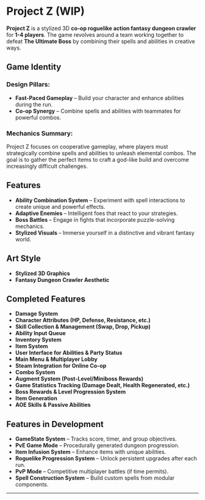 # Project Z (WIP)

**Project Z** is a stylized 3D **co-op roguelike action fantasy dungeon crawler** for **1-4 players**. The game revolves around a team working together to defeat **The Ultimate Boss** by combining their spells and abilities in creative ways.

## Game Identity

### Design Pillars:

- **Fast-Paced Gameplay** – Build your character and enhance abilities during the run.
- **Co-op Synergy** – Combine spells and abilities with teammates for powerful combos.

### Mechanics Summary:

Project Z focuses on cooperative gameplay, where players must strategically combine spells and abilities to unleash elemental combos. The goal is to gather the perfect items to craft a god-like build and overcome increasingly difficult challenges.

## Features

- **Ability Combination System** – Experiment with spell interactions to create unique and powerful effects.
- **Adaptive Enemies** – Intelligent foes that react to your strategies.
- **Boss Battles** – Engage in fights that incorporate puzzle-solving mechanics.
- **Stylized Visuals** – Immerse yourself in a distinctive and vibrant fantasy world.

## Art Style

- **Stylized 3D Graphics**
- **Fantasy Dungeon Crawler Aesthetic**

## Completed Features

- **Damage System**
- **Character Attributes (HP, Defense, Resistance, etc.)**
- **Skill Collection & Management (Swap, Drop, Pickup)**
- **Ability Input Queue**
- **Inventory System**
- **Item System**
- **User Interface for Abilities & Party Status**
- **Main Menu & Multiplayer Lobby**
- **Steam Integration for Online Co-op**
- **Combo System**
- **Augment System (Post-Level/Miniboss Rewards)**
- **Game Statistics Tracking (Damage Dealt, Health Regenerated, etc.)**
- **Boss Rewards & Level Progression System**
- **Item Generation**
- **AOE Skills & Passive Abilities**

## Features in Development

- **GameState System** – Tracks score, timer, and group objectives.
- **PvE Game Mode** – Procedurally generated dungeon progression.
- **Item Infusion System** – Enhance items with unique abilities.
- **Roguelike Progression System** – Unlock persistent upgrades after each run.
- **PvP Mode** – Competitive multiplayer battles (if time permits).
- **Spell Construction System** – Build custom spells from modular components.

---
